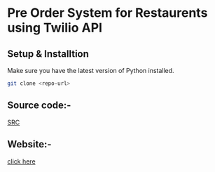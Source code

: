 # Pre Order System for Restaurents using Twilio API
## Setup & Installtion

Make sure you have the latest version of Python installed.

```bash
git clone <repo-url>
```

## Source code:-
[SRC](/src)

## Website:-
[click here](/src/main/resources/templates/main-page.html)
